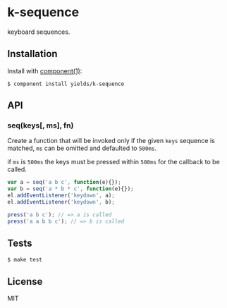 
# k-sequence

  keyboard sequences.

## Installation

  Install with [component(1)](http://component.io):

    $ component install yields/k-sequence

## API

### seq(keys[, ms], fn)

Create a function that will be invoked only if
the given `keys` sequence is matched, `ms` can be omitted
and defaulted to `500ms`.

if `ms` is `500ms` the keys must be pressed within `500ms` for
the callback to be called.

```js
var a = seq('a b c', function(e){});
var b = seq('a * b * c', function(e){});
el.addEventListener('keydown', a);
el.addEventListener('keydown', b);

press('a b c'); // => a is called
press('a a b b c'); // => b is called
```

## Tests

```bash
$ make test
```

## License

  MIT
